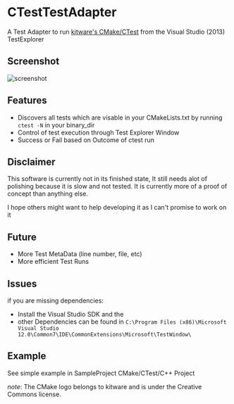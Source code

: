 # CTestTestAdapter

A Test Adapter to run [kitware's CMake/CTest](http://cmake.org/) from the Visual Studio (2013) TestExplorer

## Screenshot

![screenshot](https://github.com/toeb/CTestTestAdapter/blob/master/screenshot.png)

## Features

* Discovers all tests which are visable in your CMakeLists.txt by running `ctest -N` in your binary_dir
* Control of test execution through Test Explorer Window
* Success or Fail based on Outcome of ctest run

## Disclaimer

This software is currently not in its finished state, It still needs alot of polishing because it is slow and not tested.
It is currently more of a proof of concept than anything else.

I hope others might want to help developing it as I can't promise to work on it

## Future

* More Test MetaData (line number, file, etc)
* More efficient Test Runs


## Issues

if you are missing dependencies:  
* Install the Visual Studio SDK and the 
* other Dependencies can be found in `C:\Program Files (x86)\Microsoft Visual Studio 12.0\Common7\IDE\CommonExtensions\Microsoft\TestWindow\`

## Example

See simple example in SampleProject CMake/CTest/C++ Project


*note*:  The CMake logo belongs to kitware and is under the Creative Commons license.

